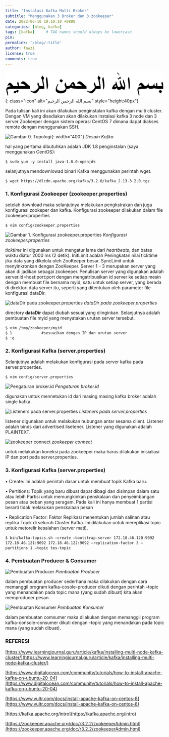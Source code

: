 ```yaml
---
title: "Instalasi Kafka Multi Broker"
subtitle: "Menggunakan 3 Broker dan 3 zookeeper"
date: 2022-06-10 10:10:10 +0800
categories: [blog, kafka]
tags: [kafka]     # TAG names should always be lowercase
pin: 
permalink: '/blog/:title'
author: fawzi
license: true
comments: true
---
```


![bismillah](/assets/img/bismillah.svg){: class="icon" alt="بسم الله الرحمن الرحيم" style="height:40px"}

Pada tulisan kali ini akan dilakukan penginstalan kafka dengan multi cluster. Dengan VM yang disediakan akan dilakukan instalasi kafka 3 node dan 3 server Zookeeper dengan sistem operasi CentOS 7 dimana dapat diakses remote dengan menggunakan SSH.

![Gambar 0. Topologi](https://i.postimg.cc/4yprZkwB/gambar1.png){: width="400"}
_Desain Kafka_

hal yang pertama dibutuhkan adalah JDK 1.8 penginstalan (saya menggunakan CentOS):

```console
$ sudo yum -y install java-1.8.0-openjdk
```

selanjutnya mendownlowad binari Kafka menggunakan perintah wget.

```console
$ wget https://dlcdn.apache.org/kafka/3.2.0/kafka_2.13-3.2.0.tgz
```

### 1. Konfigurasi Zookeeper (zookeeper.properties)


setelah download maka selanjutnya melakukan pengkstrakan dan juga konfigurasi zookeper dan kafka. Konfigurasi zookeeper dilakukan dalam file zookeeper.properties

```console
$ vim config/zookeeper.properties
```

![Gambar 1. Konfigurasi zookeeper.properties](https://i.postimg.cc/fk4gg2Nm/gambar2.png)
_Konfigurasi zookeeper.properties_

_ticktime_ ini digunakan untuk mengatur lama dari _heartbeats_, dan batas waktu diatur 2000 ms (2 detik).  InitLimit adalah Peningkatan nilai ticktime jika data yang dikelola oleh ZooKeeper besar. SyncLimit untuk menyinkronkan dengan ZooKeeper. Server 1 – 3 merupakan server yang akan di jadikan sebagai zookeeper.
Penulisan server yang digunakan adalah server.id=host:port:port dengan mengatribusikan id server ke setiap mesin dengan membuat file bernama myid, satu untuk setiap server, yang berada di direktori data server itu, seperti yang ditentukan oleh parameter file konfigurasi dataDir. 

![dataDir pada zookeeper.properties](https://i.postimg.cc/Sx4mnVMn/gambar3.png)
_dataDir pada zookeeper.properties_

directory **dataDir** dapat diubah sesuai yang diinginkan. Selanjutnya adalah pembuatan file myid yang menyatakan urutan server tersebut.

```console
$ vim /tmp/zookeeper/myid
$ 1 			#sesuaikan dengan IP dan urutan server
$ :q
```

### 2. Konfigurasi Kafka (server.properties)
Selanjutnya adalah melakukan konfigurasi pada server kafka pada server.properties.

```console
$ vim config/server.properties
```
![Pengaturan broker.id](https://i.postimg.cc/c1Kx2vWL/gambar4.png)
_Pengaturan broker.id_

digunakan untuk mennetukan id dari masing masing kafka broker adalah single kafka.

![Listeners pada server.properties](https://i.postimg.cc/tgCy5TDy/gambar5.png)
_Listeners pada server.properties_


listener digunakan untuk melakukan hubungan antar sesama client. Listener adalah binds dari advertised.lisetener. Listener yang digunakan adalah PLAINTEXT. 

![zookeeper connect](https://i.postimg.cc/mZ0LsTZN/gambar6.png)
_zookeeper connect_

untuk melakukan koneksi pada zookeeper maka harus dilakukan inisialiasi IP dan port pada server.properties.

### 3. Konfigurasi Kafka (server.properties)

• Create: Ini adalah perintah dasar untuk membuat topik Kafka baru.

• Pertitions: Topik yang baru dibuat dapat dibagi dan disimpan dalam satu atau lebih Partisi untuk memungkinkan penskalaan dan penyeimbangan pesan atau beban yang seragam. Pada kali ini hanya membuat 1 partisi berarti tidak melakukan penskalaan pesan

• Replication Factor: Faktor Replikasi menentukan jumlah salinan atau replika Topik di seluruh Cluster Kafka.  Ini dilakukan untuk mereplikasi topic untuk metorelir kesalahan (server mati). 

```console
$ bin/kafka-topics.sh –create –bootstrap-server 172.18.46.120:9092 172.18.46.121:9092 172.18.46.122:9092 –replication-factor 3 –partitions 1 –topic tes-topic
```

### 4. Pembuatan Producer & Consumer

![Pembuatan Producer](https://i.postimg.cc/zXKJD4Vm/gambar7.png)
_Pembuatan Producer_

dalam pembuatan producer sederhana maka dilakukan dengan cara memanggil program kafka-cosole-producer dikuti dengan perintah –topic yang menandakan pada topic mana (yang sudah dibuat) kita akan memproducer  pesan.

![Pembuatan Konsumer](https://i.postimg.cc/L8V2LftN/gambar8.png)
_Pembuatan Konsumer_

dalam pembuatan comsumer maka dilakukan dengan memanggil program kafka-console-consumer dikuti dengan  –topic yang menandakan pada topic mana (yang sudah dibuat).


### REFERESI
[https://www.learningjournal.guru/article/kafka/installing-multi-node-kafka-cluster/](https://www.learningjournal.guru/article/kafka/installing-multi-node-kafka-cluster/)


[https://www.digitalocean.com/community/tutorials/how-to-install-apache-kafka-on-ubuntu-20-04](https://www.digitalocean.com/community/tutorials/how-to-install-apache-kafka-on-ubuntu-20-04)

[https://www.vultr.com/docs/install-apache-kafka-on-centos-8](https://www.vultr.com/docs/install-apache-kafka-on-centos-8)

[https://kafka.apache.org/intro](https://kafka.apache.org/intro)

[https://zookeeper.apache.org/doc/r3.2.2/zookeeperAdmin.html](https://zookeeper.apache.org/doc/r3.2.2/zookeeperAdmin.html)

